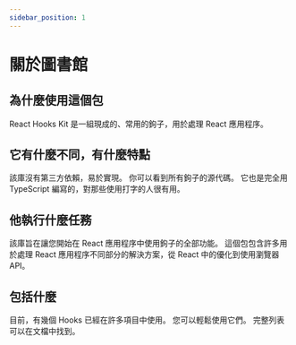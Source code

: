 ```yaml
---
sidebar_position: 1
---
```


# 關於圖書館

## 為什麼使用這個包

React Hooks Kit 是一組現成的、常用的鉤子，用於處理 React 應用程序。

## 它有什麼不同，有什麼特點

該庫沒有第三方依賴，易於實現。 你可以看到所有鉤子的源代碼。 它也是完全用 TypeScript 編寫的，對那些使用打字的人很有用。

## 他執行什麼任務

該庫旨在讓您開始在 React 應用程序中使用鉤子的全部功能。 這個包包含許多用於處理 React 應用程序不同部分的解決方案，從 React 中的優化到使用瀏覽器 API。

## 包括什麼

目前，有幾個 Hooks 已經在許多項目中使用。 您可以輕鬆使用它們。 完整列表可以在文檔中找到。
